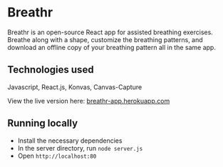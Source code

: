 # Breathr

Breathr is an open-source React app for assisted breathing exercises. Breathe along with a shape, customize the breathing patterns, and download an offline copy of your breathing pattern all in the same app.

## Technologies used

Javascript, React.js, Konvas, Canvas-Capture

View the live version here: [breathr-app.herokuapp.com](breathr-app.herokuapp.com)

## Running locally

- Install the necessary dependencies
- In the server directory, run `node server.js`
- Open `http://localhost:80`
